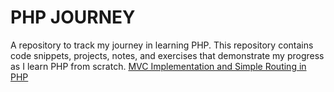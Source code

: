 # PHP JOURNEY
A repository to track my journey in learning PHP. This repository contains code snippets, projects, notes, and exercises that demonstrate my progress as I learn PHP from scratch.
[MVC Implementation and Simple Routing in PHP](https://github.com/mehrankhanweb/php-journey/wiki/MVC-Implementation-and-Simple-Routing-in-PHP)
